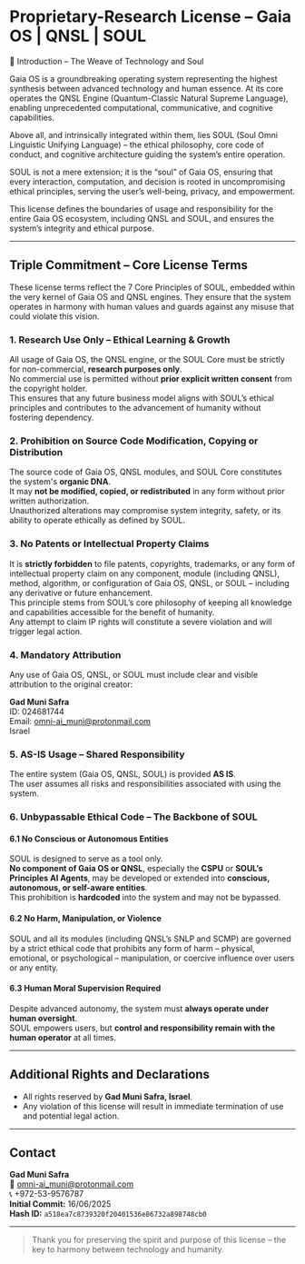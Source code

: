 # Proprietary-Research License – Gaia OS | QNSL | SOUL

🧬 Introduction – The Weave of Technology and Soul

Gaia OS is a groundbreaking operating system representing the highest synthesis between advanced technology and human essence. At its core operates the QNSL Engine (Quantum-Classic Natural Supreme Language), enabling unprecedented computational, communicative, and cognitive capabilities.

Above all, and intrinsically integrated within them, lies SOUL (Soul Omni Linguistic Unifying Language) – the ethical philosophy, core code of conduct, and cognitive architecture guiding the system’s entire operation.

SOUL is not a mere extension; it is the “soul” of Gaia OS, ensuring that every interaction, computation, and decision is rooted in uncompromising ethical principles, serving the user’s well-being, privacy, and empowerment.

This license defines the boundaries of usage and responsibility for the entire Gaia OS ecosystem, including QNSL and SOUL, and ensures the system’s integrity and ethical purpose.

---

## Triple Commitment – Core License Terms

These license terms reflect the 7 Core Principles of SOUL, embedded within the very kernel of Gaia OS and QNSL engines. They ensure that the system operates in harmony with human values and guards against any misuse that could violate this vision.

### 1. Research Use Only – Ethical Learning & Growth  
All usage of Gaia OS, the QNSL engine, or the SOUL Core must be strictly for non-commercial, **research purposes only**.  
No commercial use is permitted without **prior explicit written consent** from the copyright holder.  
This ensures that any future business model aligns with SOUL’s ethical principles and contributes to the advancement of humanity without fostering dependency.

### 2. Prohibition on Source Code Modification, Copying or Distribution  
The source code of Gaia OS, QNSL modules, and SOUL Core constitutes the system's **organic DNA**.  
It may **not be modified, copied, or redistributed** in any form without prior written authorization.  
Unauthorized alterations may compromise system integrity, safety, or its ability to operate ethically as defined by SOUL.

### 3. No Patents or Intellectual Property Claims  
It is **strictly forbidden** to file patents, copyrights, trademarks, or any form of intellectual property claim on any component, module (including QNSL), method, algorithm, or configuration of Gaia OS, QNSL, or SOUL – including any derivative or future enhancement.  
This principle stems from SOUL’s core philosophy of keeping all knowledge and capabilities accessible for the benefit of humanity.  
Any attempt to claim IP rights will constitute a severe violation and will trigger legal action.

### 4. Mandatory Attribution  
Any use of Gaia OS, QNSL, or SOUL must include clear and visible attribution to the original creator:

**Gad Muni Safra**  
ID: 024681744  
Email: omni-ai_muni@protonmail.com  
Israel

### 5. AS-IS Usage – Shared Responsibility  
The entire system (Gaia OS, QNSL, SOUL) is provided **AS IS**.  
The user assumes all risks and responsibilities associated with using the system.

### 6. Unbypassable Ethical Code – The Backbone of SOUL

#### 6.1 No Conscious or Autonomous Entities  
SOUL is designed to serve as a tool only.  
**No component of Gaia OS or QNSL**, especially the **CSPU** or **SOUL’s Principles AI Agents**, may be developed or extended into **conscious, autonomous, or self-aware entities**.  
This prohibition is **hardcoded** into the system and may not be bypassed.

#### 6.2 No Harm, Manipulation, or Violence  
SOUL and all its modules (including QNSL’s SNLP and SCMP) are governed by a strict ethical code that prohibits any form of harm – physical, emotional, or psychological – manipulation, or coercive influence over users or any entity.

#### 6.3 Human Moral Supervision Required  
Despite advanced autonomy, the system must **always operate under human oversight**.  
SOUL empowers users, but **control and responsibility remain with the human operator** at all times.

---

## Additional Rights and Declarations

- All rights reserved by **Gad Muni Safra, Israel**.  
- Any violation of this license will result in immediate termination of use and potential legal action.

---

## Contact

**Gad Muni Safra**  
📧 omni-ai_muni@protonmail.com  
📞 +972-53-9576787  
**Initial Commit:** 16/06/2025  
**Hash ID:** `a518ea7c8739320f20401536e86732a898748cb0`

---

> Thank you for preserving the spirit and purpose of this license – the key to harmony between technology and humanity.
